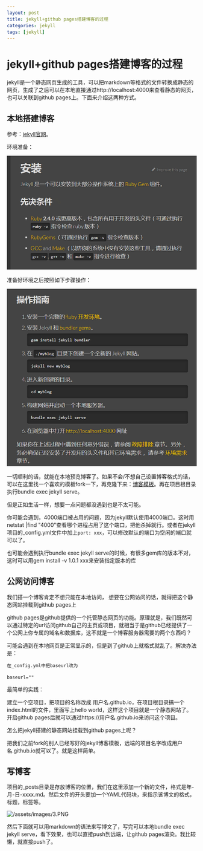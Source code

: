 ```yaml
---
layout: post
title: jekyll+github pages搭建博客的过程
categories: jekyll
tags: [jekyll]
---
```




# jekyll+github pages搭建博客的过程

jekyll是一个静态网页生成的工具，可以把markdown等格式的文件转换成静态的网页，生成了之后可以在本地直接通过http://localhost:4000来查看静态的网页，也可以关联到github pages上。下面来介绍这两种方式。

## 本地搭建博客

参考：[jekyll官网](https://www.jekyll.com.cn/)。

环境准备：

![](/assets/images/1.PNG)

准备好环境之后按照如下步骤操作：

![](/assets/images/2.PNG)

一切顺利的话，就能在本地预览博客了。如果不会/不想自己设置博客格式的话，可以在这里找一个喜欢的模板fork一下，再克隆下来：[博客模板](http://jekyllthemes.org/ )。再在项目根目录执行bundle exec jekyll serve。

但是正如生活一样，想要一点问题都没遇到也是不太可能。

你可能会遇到，4000端口被占用的问题，因为jekyll默认使用4000端口。这时用netstat |find "4000"查看哪个进程占用了这个端口，把他杀掉就行。或者在jekyll项目的_config.yml文件中加上`port: xxx`，可以修改默认的端口为空闲的端口就可以了。

也可能会遇到执行bundle exec jekyll serve的时候，有很多gem库的版本不对，这时可以用gem install -v 1.0.1 xxx来安装指定版本的库



## 公网访问博客

我们搭一个博客肯定不想只能在本地访问， 想要在公网访问的话，就得把这个静态网站挂载到github pages上

github pages是github提供的一个托管静态网页的功能。原理就是，我们既然可以通过特定的url访问github自己的主页或项目，就相当于是github已经提供了一个公网上你专属的域名和数据库，这不就是一个博客服务器需要的两个东西吗？

可能会遇到在本地网页是正常显示的，但是到了github上就格式就乱了。解决办法是：

`在_config.yml中把baseurl改为`

`baseurl=""`

最简单的实践：

建立一个空项目，把项目的名称改成 用户名.github.io，在项目根目录搞一个index.html的文件，里面写上hello world，这样这个项目就是一个静态网站了。开启github pages后就可以通过https://用户名.github.io来访问这个项目。

怎么把jekyll搭建的静态网站挂载到github pages上呢？

把我们之前fork的别人已经写好的jekyll博客模板，远端的项目名字改成用户名.github.io就可以了。就是这样简单。



## 写博客

项目的_posts目录是存放博客的位置，我们在这里添加一个新的文件，格式是年-月-日-xxxx.md。然后文件的开头要加一个YAML代码块，来指示该博文的格式，标题，标签等。

![/assets/images/3.PNG]()

然后下面就可以用markdown的语法来写博文了，写完可以本地bundle exec jekyll serve，看下效果，也可以直接push到远端，让github pages渲染。我比较懒，就直接push了。

